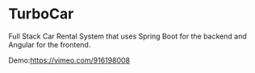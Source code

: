 # TurboCar
Full Stack Car Rental System that uses Spring Boot for the backend and Angular for the frontend.

Demo:https://vimeo.com/916198008
